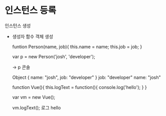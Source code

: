 # 인스턴스 등록

 <div id="app>
  //엘리먼트 등록으로 뷰 사용 시작
 </div>
 <script>
   var vm = new Vue({
     el: '#app'
     data: {
       message: 'hi'
     }
   });
 </script>

-> vm 콘솔 : 뷰에서 제공하는 api & 속성

# 인스턴스 생성

- 생성자 함수 객체 생성

  funtion Person(name, job){
   this.name = name;
   this.job = job;
  }
  
  var p = new Person('josh', 'developer');
  
  -> p 콘솔
  
  Object { name: "josh", job: "developer" }
  job: "developer"
  name: "josh"


  function Vue(){
  this.logText = function(){
    console.log('hello');
  }
  }

  var vm = new Vue();

  vm.logText();
  로그 hello
